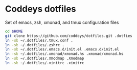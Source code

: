 Coddeys dotfiles
============
Set of emacs, zsh, xmonad, and tmux configuration files


```sh
cd $HOME
git clone https://github.com/coddeys/dotfiles.git .dotfies
ln -sb ~/.dotfiles/.tmux.conf .
ln -sb ~/.dotfiles/.zshrc .
ln -sb ~/.dotfiles/.emacs.d/init.el .emacs.d/init.el
ln -sb ~/.dotfiles/.xmonad/xmonad.hs .xmonad/xmonad.hs
ln -sb ~/.dotfiles/.Xmodmap .Xmodmap
ln -sb ~/.dotfiles/.xinitrc .xinitrc
```
